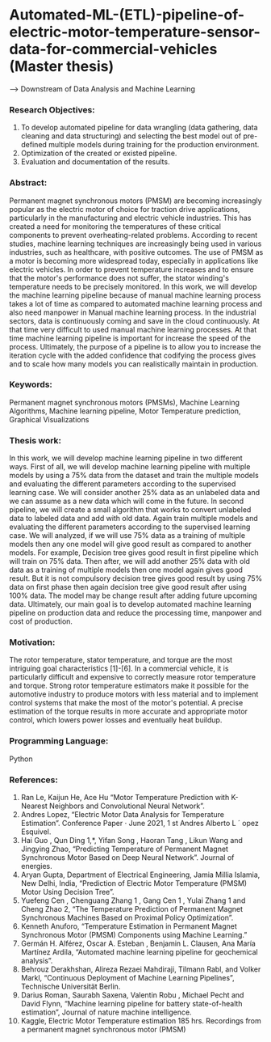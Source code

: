 # Automated-ML-(ETL)-pipeline-of-electric-motor-temperature-sensor-data-for-commercial-vehicles (Master thesis)
--> Downstream of Data Analysis and Machine Learning

### Research Objectives:
1) To develop automated pipeline for data wrangling (data gathering, data cleaning and data 
structuring) and selecting the best model out of pre-defined multiple models during training for 
the production environment.
2) Optimization of the created or existed pipeline.
3) Evaluation and documentation of the results.


### Abstract:
Permanent magnet synchronous motors (PMSM) are becoming increasingly popular as the electric motor of choice for traction drive applications, particularly in the manufacturing and electric vehicle industries. This has created a need for monitoring the temperatures of these critical components to prevent overheating-related problems. According to recent studies, machine learning techniques are increasingly being used in various industries, such as healthcare, with positive outcomes. The use of PMSM as a motor is becoming more widespread today, especially in applications like electric vehicles. In order to prevent temperature increases and to ensure that the motor's performance does not suffer, the stator winding's temperature needs to be precisely monitored. In this work, we will develop the machine learning pipeline because of manual machine learning process takes a lot of time as compared to automated machine learning process and also need manpower in Manual machine learning process. In the industrial sectors, data is continuously coming and save in the cloud continuously. At that time very difficult to used manual machine learning processes. At that time machine learning pipeline is important for increase the speed of the process. Ultimately, the purpose of a pipeline is to allow you to increase the iteration cycle with the added confidence that codifying the process gives and to scale how many models you can realistically maintain in production.

### Keywords:
Permanent magnet synchronous motors (PMSMs), Machine Learning Algorithms, Machine learning pipeline, Motor Temperature prediction, Graphical Visualizations

### Thesis work:
In this work, we will develop machine learning pipeline in two different ways. First of all, we will develop machine learning pipeline with multiple models by using a 75% data from the dataset and train the multiple models and evaluating the different parameters according to the supervised learning case. 
We will consider another 25% data as an unlabeled data and we can assume as a new data which will come in the future. In second pipeline, we will create a small algorithm that works to convert unlabeled data to labeled data and add with old data. Again train multiple models and evaluating the different parameters according to the supervised learning case. 
We will analyzed, if we will use 75% data as a training of multiple models then any one model will give good result as compared to another models. For example, Decision tree gives good result in first pipeline which will train on 75% data.
Then after, we will add another 25% data with old data as a training of multiple models then one model again gives good result. But it is not compulsory decision tree gives good result by using 75% data on first phase then again decision tree give good result after using 100% data. The model may be change result after adding future upcoming data.
Ultimately, our main goal is to develop automated machine learning pipeline on production data and reduce the processing time, manpower and cost of production.

### Motivation:
The rotor temperature, stator temperature, and torque are the most intriguing goal characteristics [1]-[6]. In a commercial vehicle, it is particularly difficult and expensive to correctly measure rotor temperature and torque. Strong rotor temperature estimators make it possible for the automotive industry to produce motors with less material and to implement control systems that make the most of the motor's potential. A precise estimation of the torque results in more accurate and appropriate motor control, which lowers power losses and eventually heat buildup.

### Programming Language:
Python

### References:
1)  Ran Le, Kaijun He, Ace Hu “Motor Temperature Prediction with K-Nearest Neighbors and Convolutional Neural Network”.
2)  Andres Lopez, “Electric Motor Data Analysis for Temperature Estimation”. Conference Paper · June 2021, 1 st Andres Alberto L ´ opez Esquivel.
3) Hai Guo , Qun Ding 1,*, Yifan Song , Haoran Tang , Likun Wang and Jingying Zhao, “Predicting Temperature of Permanent Magnet Synchronous Motor Based on Deep Neural Network”. Journal of energies.
4) Aryan Gupta, Department of Electrical Engineering, Jamia Millia Islamia, New Delhi, India, “Prediction of Electric Motor Temperature (PMSM) Motor Using Decision Tree”.
5) Yuefeng Cen , Chenguang Zhang 1 , Gang Cen 1 , Yulai Zhang 1 and Cheng Zhao 2, “The Temperature Prediction of Permanent Magnet Synchronous Machines Based on Proximal Policy Optimization”.
6) Kenneth Anuforo, “Temperature Estimation in Permanent Magnet Synchronous Motor (PMSM) Components using Machine Learning.”
7) Germán H. Alférez, Oscar A. Esteban , Benjamin L. Clausen, Ana María Martínez Ardila, “Automated machine learning pipeline for geochemical analysis”.
8) Behrouz Derakhshan, Alireza Rezaei Mahdiraji, Tilmann Rabl, and Volker Markl, “Continuous Deployment of Machine Learning Pipelines”, Technische Universität Berlin.
9) Darius Roman , Saurabh Saxena, Valentin Robu , Michael Pecht and David Flynn, “Machine learning pipeline for battery state-of-health estimation”, Journal of nature machine intelligence.
10) Kaggle, Electric Motor Temperature estimation 185 hrs. Recordings from a permanent magnet synchronous motor (PMSM)



